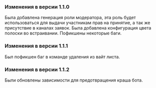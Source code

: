 ### Изменения в версии 1.1.0

Была добавлена генерация роли модератора, эта роль будет использоваться для выдачи участникам прав на принятие, а так же присутствие в каналах заявок.
Была добавлена конфигурация цвета полоски во встраивании.
Пофикшены некоторые баги.

### Изменения в версии 1.1.1

Был пофикшен баг в команде удаления из вайт листа.

### Изменения в версии 1.1.2

Были обновлены зависимости для предотвращения краша бота.